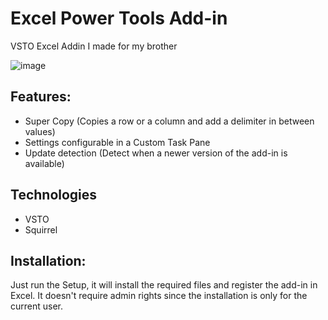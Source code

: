 # Excel Power Tools Add-in
VSTO Excel Addin I made for my brother

![image](https://user-images.githubusercontent.com/5427239/147146795-42de1502-fd14-41c3-b22a-918f4d23a71e.png)


## Features:
- Super Copy (Copies a row or a column and add a delimiter in between values)
- Settings configurable in a Custom Task Pane
- Update detection (Detect when a newer version of the add-in is available)

## Technologies
- VSTO
- Squirrel

## Installation:
Just run the Setup, it will install the required files and register the add-in in Excel. It doesn't require admin rights since the installation is only for the current user.

